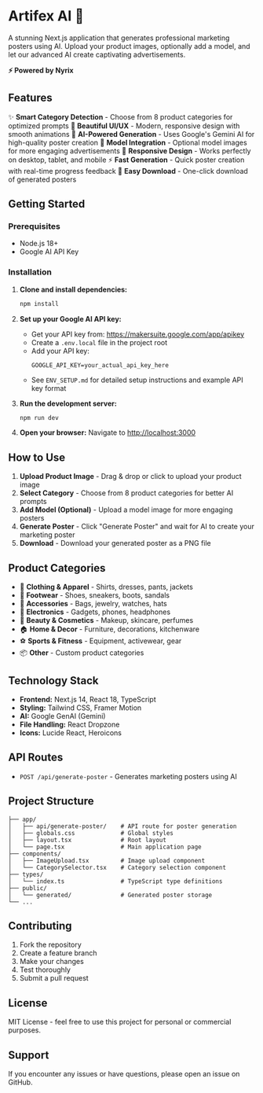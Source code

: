 # Artifex AI 🎨

A stunning Next.js application that generates professional marketing posters using AI. Upload your product images, optionally add a model, and let our advanced AI create captivating advertisements.

**⚡ Powered by Nyrix**

## Features

✨ **Smart Category Detection** - Choose from 8 product categories for optimized prompts
🎨 **Beautiful UI/UX** - Modern, responsive design with smooth animations
🤖 **AI-Powered Generation** - Uses Google's Gemini AI for high-quality poster creation
👤 **Model Integration** - Optional model images for more engaging advertisements
📱 **Responsive Design** - Works perfectly on desktop, tablet, and mobile
⚡ **Fast Generation** - Quick poster creation with real-time progress feedback
💾 **Easy Download** - One-click download of generated posters

## Getting Started

### Prerequisites

- Node.js 18+ 
- Google AI API Key

### Installation

1. **Clone and install dependencies:**
   ```bash
   npm install
   ```

2. **Set up your Google AI API key:**
   - Get your API key from: https://makersuite.google.com/app/apikey
   - Create a `.env.local` file in the project root
   - Add your API key:
     ```
     GOOGLE_API_KEY=your_actual_api_key_here
     ```
   - See `ENV_SETUP.md` for detailed setup instructions and example API key format

3. **Run the development server:**
   ```bash
   npm run dev
   ```

4. **Open your browser:**
   Navigate to [http://localhost:3000](http://localhost:3000)

## How to Use

1. **Upload Product Image** - Drag & drop or click to upload your product image
2. **Select Category** - Choose from 8 product categories for better AI prompts
3. **Add Model (Optional)** - Upload a model image for more engaging posters
4. **Generate Poster** - Click "Generate Poster" and wait for AI to create your marketing poster
5. **Download** - Download your generated poster as a PNG file

## Product Categories

- 👕 **Clothing & Apparel** - Shirts, dresses, pants, jackets
- 👟 **Footwear** - Shoes, sneakers, boots, sandals  
- 💍 **Accessories** - Bags, jewelry, watches, hats
- 📱 **Electronics** - Gadgets, phones, headphones
- 💄 **Beauty & Cosmetics** - Makeup, skincare, perfumes
- 🏠 **Home & Decor** - Furniture, decorations, kitchenware
- ⚽ **Sports & Fitness** - Equipment, activewear, gear
- 📦 **Other** - Custom product categories

## Technology Stack

- **Frontend:** Next.js 14, React 18, TypeScript
- **Styling:** Tailwind CSS, Framer Motion
- **AI:** Google GenAI (Gemini)
- **File Handling:** React Dropzone
- **Icons:** Lucide React, Heroicons

## API Routes

- `POST /api/generate-poster` - Generates marketing posters using AI

## Project Structure

```
├── app/
│   ├── api/generate-poster/    # API route for poster generation
│   ├── globals.css             # Global styles
│   ├── layout.tsx              # Root layout
│   └── page.tsx                # Main application page
├── components/
│   ├── ImageUpload.tsx         # Image upload component
│   └── CategorySelector.tsx    # Category selection component
├── types/
│   └── index.ts                # TypeScript type definitions
├── public/
│   └── generated/              # Generated poster storage
└── ...
```

## Contributing

1. Fork the repository
2. Create a feature branch
3. Make your changes
4. Test thoroughly
5. Submit a pull request

## License

MIT License - feel free to use this project for personal or commercial purposes.

## Support

If you encounter any issues or have questions, please open an issue on GitHub.